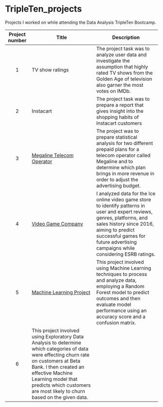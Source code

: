 # TripleTen_projects
Projects I worked on while attending the Data Analysis TripleTen Bootcamp.


| Project number | Title | Description |
| :-----------: | ----------- |----------- |
| 1 | TV show ratings| The project task was to analyze user data and investigate the assumption that highly rated TV shows from the Golden Age of television also garner the most votes on IMDb. |
| 2 | Instacart | The project task was to prepare a report that gives insight into the shopping habits of Instacart customers |
| 3 | [Megaline Telecom Operator](https://github.com/oliver-worth/Stats_Telco) | The project was to prepare statistical analysis for two different prepaid plans for a telecom operator called Megaline and to determine which plan brings in more revenue in order to adjust the advertising budget. |
| 4 | [Video Game Company](https://github.com/oliver-worth/GameStore-Ice-) | I analyzed data for the Ice online video game store to identify patterns in user and expert reviews, genres, platforms, and sales history since 2016, aiming to predict successful games for future advertising campaigns while considering ESRB ratings.
| 5 | [Machine Learning Project](https://github.com/oliver-worth/Machine-Learning-project.git) | This project involved using Machine Learning techniques to process and analyze data, employing a Random Forest model to predict outcomes and then evaluate model performance using an accuracy score and a confusion matrix.
| 6 | This project involved using Exploratory Data Analysis to determine which categories of data were effecting churn rate on customers at Beta Bank. I then created an effective Machine Learning model that predicts which customers are most likely to churn based on the given data. 

